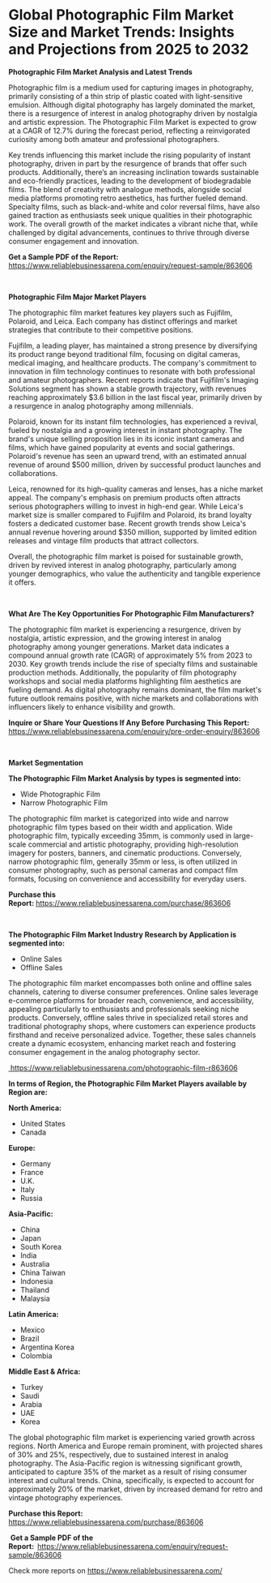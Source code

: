 <p><h1>Global Photographic Film Market Size and Market Trends: Insights and Projections from 2025 to 2032</h1></p><p><strong>Photographic Film Market Analysis and Latest Trends</strong></p>
<p><p>Photographic film is a medium used for capturing images in photography, primarily consisting of a thin strip of plastic coated with light-sensitive emulsion. Although digital photography has largely dominated the market, there is a resurgence of interest in analog photography driven by nostalgia and artistic expression. The Photographic Film Market is expected to grow at a CAGR of 12.7% during the forecast period, reflecting a reinvigorated curiosity among both amateur and professional photographers.</p><p>Key trends influencing this market include the rising popularity of instant photography, driven in part by the resurgence of brands that offer such products. Additionally, there’s an increasing inclination towards sustainable and eco-friendly practices, leading to the development of biodegradable films. The blend of creativity with analogue methods, alongside social media platforms promoting retro aesthetics, has further fueled demand. Specialty films, such as black-and-white and color reversal films, have also gained traction as enthusiasts seek unique qualities in their photographic work. The overall growth of the market indicates a vibrant niche that, while challenged by digital advancements, continues to thrive through diverse consumer engagement and innovation.</p></p>
<p><strong>Get a Sample PDF of the Report:&nbsp;</strong> <a href="https://www.reliablebusinessarena.com/enquiry/request-sample/863606?utm_campaign=1892&utm_medium=2&utm_source=Github&utm_content=ia&utm_term=30012025&utm_id=photographic-film">https://www.reliablebusinessarena.com/enquiry/request-sample/863606</a></p>
<p>&nbsp;</p>
<p><strong>Photographic Film Major Market Players</strong></p>
<p><p>The photographic film market features key players such as Fujifilm, Polaroid, and Leica. Each company has distinct offerings and market strategies that contribute to their competitive positions.</p><p>Fujifilm, a leading player, has maintained a strong presence by diversifying its product range beyond traditional film, focusing on digital cameras, medical imaging, and healthcare products. The company's commitment to innovation in film technology continues to resonate with both professional and amateur photographers. Recent reports indicate that Fujifilm's Imaging Solutions segment has shown a stable growth trajectory, with revenues reaching approximately $3.6 billion in the last fiscal year, primarily driven by a resurgence in analog photography among millennials.</p><p>Polaroid, known for its instant film technologies, has experienced a revival, fueled by nostalgia and a growing interest in instant photography. The brand's unique selling proposition lies in its iconic instant cameras and films, which have gained popularity at events and social gatherings. Polaroid's revenue has seen an upward trend, with an estimated annual revenue of around $500 million, driven by successful product launches and collaborations.</p><p>Leica, renowned for its high-quality cameras and lenses, has a niche market appeal. The company's emphasis on premium products often attracts serious photographers willing to invest in high-end gear. While Leica's market size is smaller compared to Fujifilm and Polaroid, its brand loyalty fosters a dedicated customer base. Recent growth trends show Leica's annual revenue hovering around $350 million, supported by limited edition releases and vintage film products that attract collectors.</p><p>Overall, the photographic film market is poised for sustainable growth, driven by revived interest in analog photography, particularly among younger demographics, who value the authenticity and tangible experience it offers.</p></p>
<p>&nbsp;</p>
<p><strong>What Are The Key Opportunities For Photographic Film Manufacturers?</strong></p>
<p><p>The photographic film market is experiencing a resurgence, driven by nostalgia, artistic expression, and the growing interest in analog photography among younger generations. Market data indicates a compound annual growth rate (CAGR) of approximately 5% from 2023 to 2030. Key growth trends include the rise of specialty films and sustainable production methods. Additionally, the popularity of film photography workshops and social media platforms highlighting film aesthetics are fueling demand. As digital photography remains dominant, the film market's future outlook remains positive, with niche markets and collaborations with influencers likely to enhance visibility and growth.</p></p>
<p><strong>Inquire or Share Your Questions If Any Before Purchasing This Report:</strong> <a href="https://www.reliablebusinessarena.com/enquiry/pre-order-enquiry/863606?utm_campaign=1892&utm_medium=2&utm_source=Github&utm_content=ia&utm_term=30012025&utm_id=photographic-film">https://www.reliablebusinessarena.com/enquiry/pre-order-enquiry/863606</a></p>
<p>&nbsp;</p>
<p><strong>Market Segmentation</strong></p>
<p><strong>The Photographic Film Market Analysis by types is segmented into:</strong></p>
<p><ul><li>Wide Photographic Film</li><li>Narrow Photographic Film</li></ul></p>
<p><p>The photographic film market is categorized into wide and narrow photographic film types based on their width and application. Wide photographic film, typically exceeding 35mm, is commonly used in large-scale commercial and artistic photography, providing high-resolution imagery for posters, banners, and cinematic productions. Conversely, narrow photographic film, generally 35mm or less, is often utilized in consumer photography, such as personal cameras and compact film formats, focusing on convenience and accessibility for everyday users.</p></p>
<p><strong>Purchase this Report:&nbsp;</strong><a href="https://www.reliablebusinessarena.com/purchase/863606?utm_campaign=1892&utm_medium=2&utm_source=Github&utm_content=ia&utm_term=30012025&utm_id=photographic-film">https://www.reliablebusinessarena.com/purchase/863606</a></p>
<p>&nbsp;</p>
<p><strong>The Photographic Film Market Industry Research by Application is segmented into:</strong></p>
<p><ul><li>Online Sales</li><li>Offline Sales</li></ul></p>
<p><p>The photographic film market encompasses both online and offline sales channels, catering to diverse consumer preferences. Online sales leverage e-commerce platforms for broader reach, convenience, and accessibility, appealing particularly to enthusiasts and professionals seeking niche products. Conversely, offline sales thrive in specialized retail stores and traditional photography shops, where customers can experience products firsthand and receive personalized advice. Together, these sales channels create a dynamic ecosystem, enhancing market reach and fostering consumer engagement in the analog photography sector.</p></p>
<p><a href="https://www.reliablebusinessarena.com/photographic-film-r863606?utm_campaign=1892&utm_medium=2&utm_source=Github&utm_content=ia&utm_term=30012025&utm_id=photographic-film">&nbsp;https://www.reliablebusinessarena.com/photographic-film-r863606</a></p>
<p><strong>In terms of Region, the Photographic Film Market Players available by Region are:</strong></p>
<p>
    <p> <strong> North America: </strong>
        <ul>
            <li>United States</li>
            <li>Canada</li>
        </ul>
        </p> 
    <p> <strong> Europe: </strong>
        <ul>
            <li>Germany</li>
            <li>France</li>
            <li>U.K.</li>
            <li>Italy</li>
            <li>Russia</li>
        </ul>
        </p> 
    <p> <strong> Asia-Pacific: </strong>
        <ul>
            <li>China</li>
            <li>Japan</li>
            <li>South Korea</li>
            <li>India</li>
            <li>Australia</li>
            <li>China Taiwan</li>
            <li>Indonesia</li>
            <li>Thailand</li>
            <li>Malaysia</li>
        </ul>
        </p> 
    <p> <strong> Latin America: </strong>
        <ul>
            <li>Mexico</li>
            <li>Brazil</li>
            <li>Argentina Korea</li>
            <li>Colombia</li>
        </ul>
        </p> 
    <p> <strong> Middle East & Africa: </strong>
        <ul>
            <li>Turkey</li>
            <li>Saudi</li>
            <li>Arabia</li>
            <li>UAE</li>
            <li>Korea</li>
        </ul>
    </p>
    </p>
<p><p>The global photographic film market is experiencing varied growth across regions. North America and Europe remain prominent, with projected shares of 30% and 25%, respectively, due to sustained interest in analog photography. The Asia-Pacific region is witnessing significant growth, anticipated to capture 35% of the market as a result of rising consumer interest and cultural trends. China, specifically, is expected to account for approximately 20% of the market, driven by increased demand for retro and vintage photography experiences.</p></p>
<p><strong>Purchase this Report: </strong><a href="https://www.reliablebusinessarena.com/purchase/863606?utm_campaign=1892&utm_medium=2&utm_source=Github&utm_content=ia&utm_term=30012025&utm_id=photographic-film">https://www.reliablebusinessarena.com/purchase/863606</a></p>
<p>&nbsp;<strong>Get a Sample PDF of the Report:&nbsp;&nbsp;</strong><a href="https://www.reliablebusinessarena.com/enquiry/request-sample/863606?utm_campaign=1892&utm_medium=2&utm_source=Github&utm_content=ia&utm_term=30012025&utm_id=photographic-film">https://www.reliablebusinessarena.com/enquiry/request-sample/863606</a></p>
<p><strong></strong></p>
<p>Check more reports on <a href="https://www.reliablebusinessarena.com/?utm_campaign=1892&utm_medium=2&utm_source=Github&utm_content=ia&utm_term=30012025&utm_id=photographic-film">https://www.reliablebusinessarena.com/</a></p>
